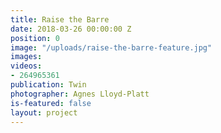 ```yaml
---
title: Raise the Barre
date: 2018-03-26 00:00:00 Z
position: 0
image: "/uploads/raise-the-barre-feature.jpg"
images: 
videos:
- 264965361
publication: Twin
photographer: Agnes Lloyd-Platt
is-featured: false
layout: project
---
```


